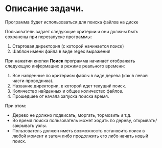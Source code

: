 ﻿# Описание задачи.

Программа будет использоваться для поиска файлов на диске

Пользователь задает следующие критерии и они должны быть сохранены при перезапуске программы:

1. Стартовая директория (с которой начинается поиск)
2. Шаблон имени файла в виде regex выражения


При нажатии кнопки **Поиск** программа начинает отображать следующую информацию в режиме реального времени:

1. Все найденные по критериям файлы в виде дерева (как в левой части проводника).
2. Название директории, в которой идет текущий поиск.
3. Количество найденных и общее количество файлов.
4. Прошедшее от начала запуска поиска время.

При этом:  

+ Дерево не должно подвисать, моргать, тормозить и т.д.  
+ Во время поиска пользователь может ходить по дереву, открывать/закрывать узлы.  
+ Пользователь должен иметь возможность остановить поиск в любой момент и затем либо продолжить его либо начать новый поиск.